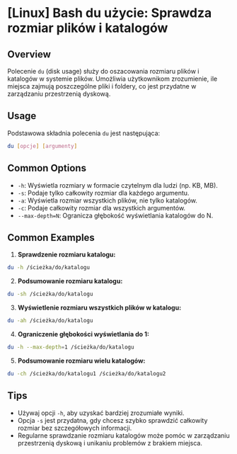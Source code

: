 # [Linux] Bash du użycie: Sprawdza rozmiar plików i katalogów

## Overview
Polecenie `du` (disk usage) służy do oszacowania rozmiaru plików i katalogów w systemie plików. Umożliwia użytkownikom zrozumienie, ile miejsca zajmują poszczególne pliki i foldery, co jest przydatne w zarządzaniu przestrzenią dyskową.

## Usage
Podstawowa składnia polecenia `du` jest następująca:

```bash
du [opcje] [argumenty]
```

## Common Options
- `-h`: Wyświetla rozmiary w formacie czytelnym dla ludzi (np. KB, MB).
- `-s`: Podaje tylko całkowity rozmiar dla każdego argumentu.
- `-a`: Wyświetla rozmiar wszystkich plików, nie tylko katalogów.
- `-c`: Podaje całkowity rozmiar dla wszystkich argumentów.
- `--max-depth=N`: Ogranicza głębokość wyświetlania katalogów do N.

## Common Examples
1. **Sprawdzenie rozmiaru katalogu:**

```bash
du -h /ścieżka/do/katalogu
```

2. **Podsumowanie rozmiaru katalogu:**

```bash
du -sh /ścieżka/do/katalogu
```

3. **Wyświetlenie rozmiaru wszystkich plików w katalogu:**

```bash
du -ah /ścieżka/do/katalogu
```

4. **Ograniczenie głębokości wyświetlania do 1:**

```bash
du -h --max-depth=1 /ścieżka/do/katalogu
```

5. **Podsumowanie rozmiaru wielu katalogów:**

```bash
du -ch /ścieżka/do/katalogu1 /ścieżka/do/katalogu2
```

## Tips
- Używaj opcji `-h`, aby uzyskać bardziej zrozumiałe wyniki.
- Opcja `-s` jest przydatna, gdy chcesz szybko sprawdzić całkowity rozmiar bez szczegółowych informacji.
- Regularne sprawdzanie rozmiaru katalogów może pomóc w zarządzaniu przestrzenią dyskową i unikaniu problemów z brakiem miejsca.